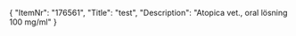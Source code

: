 {
  "ItemNr": "176561",
  "Title": "test",
  "Description": "Atopica vet., oral lösning 100 mg/ml"
}